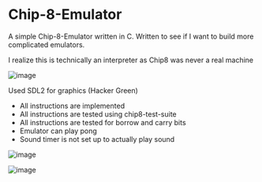 # Chip-8-Emulator
A simple Chip-8-Emulator written in C. Written to see if I want to build more complicated emulators.

I realize this is technically an interpreter as Chip8 was never a real machine

![image](https://user-images.githubusercontent.com/72110751/232661244-623a275f-9902-448b-8c3c-888538b668ce.png)

Used SDL2 for graphics (Hacker Green)

- All instructions are implemented
- All instructions are tested using chip8-test-suite
- All instructions are tested for borrow and carry bits
- Emulator can play pong
- Sound timer is not set up to actually play sound


![image](https://user-images.githubusercontent.com/72110751/233801532-2dd98816-0127-49f4-bd78-1660c08f5637.png)

![image](https://user-images.githubusercontent.com/72110751/233814292-24b7e409-cc50-43f0-b420-33c345d48cf7.png)

